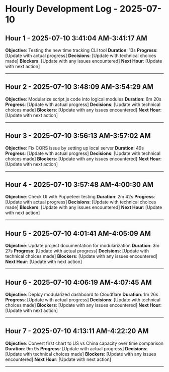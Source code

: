 # Hourly Development Log - 2025-07-10

## Hour 1 - 2025-07-10 3:41:04 AM-3:41:17 AM

**Objective**: Testing the new time tracking CLI tool
**Duration**: 13s
**Progress**: [Update with actual progress]
**Decisions**: [Update with technical choices made]
**Blockers**: [Update with any issues encountered]
**Next Hour**: [Update with next action]

---

## Hour 2 - 2025-07-10 3:48:09 AM-3:54:29 AM

**Objective**: Modularize script.js code into logical modules
**Duration**: 6m 20s
**Progress**: [Update with actual progress]
**Decisions**: [Update with technical choices made]
**Blockers**: [Update with any issues encountered]
**Next Hour**: [Update with next action]

---

## Hour 3 - 2025-07-10 3:56:13 AM-3:57:02 AM

**Objective**: Fix CORS issue by setting up local server
**Duration**: 49s
**Progress**: [Update with actual progress]
**Decisions**: [Update with technical choices made]
**Blockers**: [Update with any issues encountered]
**Next Hour**: [Update with next action]

---

## Hour 4 - 2025-07-10 3:57:48 AM-4:00:30 AM

**Objective**: Check UI with Puppeteer testing
**Duration**: 2m 42s
**Progress**: [Update with actual progress]
**Decisions**: [Update with technical choices made]
**Blockers**: [Update with any issues encountered]
**Next Hour**: [Update with next action]

---

## Hour 5 - 2025-07-10 4:01:41 AM-4:05:09 AM

**Objective**: Update project documentation for modularization
**Duration**: 3m 27s
**Progress**: [Update with actual progress]
**Decisions**: [Update with technical choices made]
**Blockers**: [Update with any issues encountered]
**Next Hour**: [Update with next action]

---

## Hour 6 - 2025-07-10 4:06:19 AM-4:07:45 AM

**Objective**: Deploy modularized dashboard to Cloudflare
**Duration**: 1m 26s
**Progress**: [Update with actual progress]
**Decisions**: [Update with technical choices made]
**Blockers**: [Update with any issues encountered]
**Next Hour**: [Update with next action]

---

## Hour 7 - 2025-07-10 4:13:11 AM-4:22:20 AM

**Objective**: Convert first chart to US vs China capacity over time comparison
**Duration**: 9m 9s
**Progress**: [Update with actual progress]
**Decisions**: [Update with technical choices made]
**Blockers**: [Update with any issues encountered]
**Next Hour**: [Update with next action]

---
